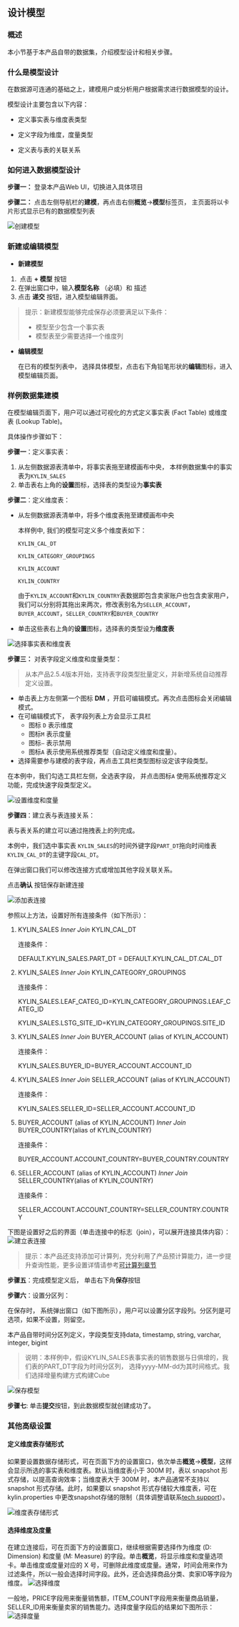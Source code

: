 ## 设计模型

### 概述

本小节基于本产品自带的数据集，介绍模型设计和相关步骤。

### 什么是模型设计

在数据源可连通的基础之上，建模用户或分析用户根据需求进行数据模型的设计。

模型设计主要包含以下内容：

- 定义事实表与维度表类型

- 定义字段为维度，度量类型

- 定义表与表的关联关系

  

### 如何进入数据模型设计

**步骤一：** 登录本产品Web UI，切换进入具体项目

**步骤二：** 点击左侧导航栏的**建模**，再点击右侧**概览**->**模型**标签页， 主页面将以卡片形式显示已有的数据模型列表

![创建模型](images/model_design_update_cn_1.png)

### 新建或编辑模型

- **新建模型**

1. ​	点击 <b>+ 模型</b> 按钮
2. 在弹出窗口中，输入**模型名称** （必填）和 描述
3. 点击 **递交** 按钮，进入模型编辑界面。

> 提示：新建模型能够完成保存必须要满足以下条件：
>
> - 模型至少包含一个事实表
> - 模型表至少需要选择一个维度列

- **编辑模型**

  在已有的模型列表中， 选择具体模型，点击右下角铅笔形状的**编辑**图标，进入模型编辑页面。

  
### 样例数据集建模

在模型编辑页面下，用户可以通过可视化的方式定义事实表 (Fact Table) 或维度表 (Lookup Table)。

具体操作步骤如下：

**步骤一**：定义事实表：

1. 从左侧数据源表清单中，将事实表拖至建模画布中央， 本样例数据集中的事实表为`KYLIN_SALES`
2. 单击表右上角的**设置**图标，选择表的类型设为**事实表**

**步骤二**：定义维度表：

- 从左侧数据源表清单中，将多个维度表拖至建模画布中央

  本样例中, 我们的模型可定义多个维度表如下：

  `KYLIN_CAL_DT`

  `KYLIN_CATEGORY_GROUPINGS`

  `KYLIN_ACCOUNT`

  `KYLIN_COUNTRY`

  

  由于`KYLIN_ACCOUNT`和`KYLIN_COUNTRY`表数据即包含卖家账户也包含卖家用户，我们可以分别将其拖出来两次，修改表别名为`SELLER_ACCOUNT`，`BUYER_ACCOUNT`，`SELLER_COUNTRY`和`BUYER_COUNTRY`

  

- 单击这些表右上角的**设置**图标，选择表的类型设为**维度表**

  

![选择事实表和维度表](images/model_design_update_cn_2.png)



**步骤三：** 对表字段定义维度和度量类型：

> 从本产品2.5.4版本开始，支持表字段类型批量定义，并新增系统自动推荐定义设置。

- 单击表上方左侧第一个图标 **DM** ，开启可编辑模式。再次点击图标会关闭编辑模式。
- 在可编辑模式下， 表字段列表上方会显示工具栏
  - 图标 `D` 表示维度
  - 图标`M` 表示度量
  - 图标`—` 表示禁用
  - 图标`A` 表示使用系统推荐类型（自动定义维度和度量）。
- 选择需要参与建模的表字段，再点击工具栏类型图标设定该字段类型。

在本例中，我们勾选工具栏左侧，全选表字段， 并点击图标`A` 使用系统推荐定义功能，完成快速字段类型定义。



![设置维度和度量](images/model_design_update_cn_3.png)



**步骤四**：建立表与表连接关系：

表与表关系的建立可以通过拖拽表上的列完成。

本例中，我们选中事实表 `KYLIN_SALES`的时间外键字段`PART_DT`拖向时间维表`KYLIN_CAL_DT`的主键字段`CAL_DT`。

在弹出窗口我们可以修改连接方式或增加其他字段关联关系。

点击**确认** 按钮保存新建连接

![添加表连接](images/model_design_update_cn_4.png)

参照以上方法，设置好所有连接条件（如下所示）：

1. KYLIN_SALES *Inner Join* KYLIN\_CAL\_DT 

   连接条件：

   DEFAULT.KYLIN\_SALES.PART_DT = DEFAULT.KYLIN\_CAL\_DT.CAL\_DT

2. KYLIN_SALES *Inner Join* KYLIN\_CATEGORY_GROUPINGS 

   连接条件：

   KYLIN_SALES.LEAF_CATEG_ID=KYLIN\_CATEGORY\_GROUPINGS.LEAF_CATEG_ID

   KYLIN_SALES.LSTG_SITE_ID=KYLIN\_CATEGORY\_GROUPINGS.SITE_ID 

3. KYLIN_SALES *Inner Join* BUYER_ACCOUNT (alias of KYLIN_ACCOUNT)

   连接条件：

   KYLIN_SALES.BUYER_ID=BUYER_ACCOUNT.ACCOUNT_ID 

4. KYLIN_SALES *Inner Join* SELLER_ACCOUNT (alias of KYLIN_ACCOUNT) 

   连接条件：

   KYLIN_SALES.SELLER_ID=SELLER_ACCOUNT.ACCOUNT_ID 

5. BUYER_ACCOUNT (alias of KYLIN_ACCOUNT) *Inner Join* BUYER_COUNTRY(alias of KYLIN\_COUNTRY) 

   连接条件：

   BUYER_ACCOUNT.ACCOUNT_COUNTRY=BUYER_COUNTRY.COUNTRY 

6. SELLER_ACCOUNT (alias of KYLIN_ACCOUNT) *Inner Join* SELLER_COUNTRY(alias of KYLIN\_COUNTRY)

   连接条件：

   SELLER_ACCOUNT.ACCOUNT_COUNTRY=SELLER_COUNTRY.COUNTRY

下图是设置好之后的界面（单击连接中的标志（join），可以展开连接具体内容）：
![建立表连接](images/model_design_update_cn_5.png)



> 提示：本产品还支持添加可计算列，充分利用了产品预计算能力，进一步提升查询性能，更多设置详情请参考[可计算列章节](../model/computed_column/README.cn.md)

**步骤五**：完成模型定义后， 单击右下角**保存**按钮

**步骤六**：设置分区列：

在保存时， 系统弹出窗口（如下图所示），用户可以设置分区字段列。分区列是可选项，如果不设置，则留空。

本产品自带时间分区列定义，字段类型支持data, timestamp, string, varchar, integer, bigint



> 说明：本样例中，假设KYLIN_SALES表事实表的销售数据与日俱增的，我们表的PART_DT字段为时间分区列， 选择yyyy-MM-dd为其时间格式。我们选择增量构建方式构建Cube



![保存模型](images/model_design_update_cn_7.png)

**步骤七**: 单击**提交**按钮，到此数据模型就创建成功了。



### 其他高级设置

#### 定义维度表存储形式

如果要设置数据存储形式，可在页面下方的设置窗口，依次单击**概览**->**模型**，这样会显示所选的事实表和维度表。默认当维度表小于 300M 时，表以 snapshot 形式存储，以提高查询效率；当维度表大于 300M 时，本产品通常不支持以 snapshot 形式存储。此时，如果要以 snapshot 形式存储较大维度表，可在 kylin.properties 中更改snapshot存储的限制（具体调整请联系[tech support](https://kybot.io/home)）。

![维度表存储形式](images/model_design_update_cn_6.png)



#### 选择维度及度量

在建立连接后，可在页面下方的设置窗口，继续根据需要选择作为维度 (D: Dimension) 和度量 (M: Measure) 的字段。单击**概览**，将显示维度和度量选项卡。单击维度或度量对应的 X 号，可删除此维度或度量。通常，时间会用来作为过滤条件，所以一般会选择时间字段。此外，还会选择商品分类、卖家ID等字段为维度。
![选择维度](images/model_design_update_cn_8.png)



一般地，PRICE字段用来衡量销售额，ITEM_COUNT字段用来衡量商品销量，SELLER_ID用来衡量卖家的销售能力。选择度量字段后的结果如下图所示：
![选择度量](images/model_design_update_cn_9.png)

